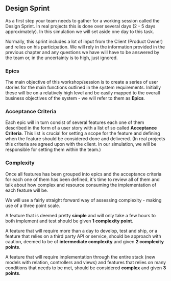 ## Design Sprint
As a first step your team needs to gather for a working session called the Design Sprint. In real projects this is done over several days (2 - 5 days approximately). In this simulation we will set aside one day to this task. 

Normally, this sprint includes a lot of input from the Client (Product Owner) and relies on his participation. We will rely in the information provided in the previous chapter and any questions we have will have to be answered by the team or, in the uncertainty is to high, just ignored. 
### Epics
The main objective of this workshop/session is to create a series of user stories for the main functions outlined in the system requirements. Initially these will be on a relatively high level and be easily mapped to the overall business objectives of the system - we will refer to them as **Epics**. 

### Acceptance Criteria
Each epic will in turn consist of several features each one of them described in the form of a user story with a list of so called **Acceptance Criteria**. This list is crucial for setting a scope for the feature and defining when the feature should be considered done and delivered. (In real projects this criteria are agreed upon with the client. In our simulation, we will be responsible for setting them within the team.)

### Complexity
Once all features has been grouped into epics and the acceptance criteria for each one of them has been defined, it's time to review all of them and talk about how complex and resource consuming the implementation of each feature will be. 

We will use a fairly straight forward way of assessing complexity - making use of a three point scale. 

A feature that is deemed pretty **simple** and will only take a few hours to both implement and test should be given **1 complexity point**.

A feature that will require more than a day to develop, test and ship, or a feature that relies on a third party API or service, should be approach with caution, deemed to be of **intermediate complexity** and  given **2 complexity points**.

A feature that will require implementation through the entire stack (new models with relation, controllers and views) and features that relies on many conditions that needs to be met, should be considered **complex** and given **3 points**.











